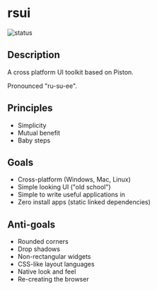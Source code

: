 # rsui

![status](https://travis-ci.org/bgard6977/rust-draw.svg?branch=master)

## Description

A cross platform UI toolkit based on Piston.

Pronounced "ru-su-ee".

## Principles

- Simplicity
- Mutual benefit
- Baby steps

## Goals

- Cross-platform (Windows, Mac, Linux)
- Simple looking UI ("old school")
- Simple to write useful applications in
- Zero install apps (static linked dependencies)

## Anti-goals

- Rounded corners
- Drop shadows
- Non-rectangular widgets
- CSS-like layout languages
- Native look and feel
- Re-creating the browser
